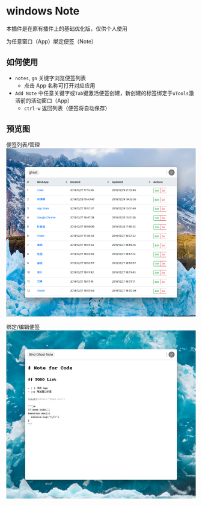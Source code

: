 # windows Note

本插件是在原有插件上的基础优化版，仅供个人使用

为任意窗口（App）绑定便签（Note）

## 如何使用

- `notes`, `gn` 关键字浏览便签列表
  - 点击 App 名称可打开对应应用
- `Add Note` 中任意关键字或`Tab`键激活便签创建，新创建的标签绑定于`uTools`激活前的活动窗口（App）
  - `ctrl-w` 返回列表（便签将自动保存）

## 预览图

便签列表/管理
![Ghost Note](https://raw.githubusercontent.com/dofy/utools-ghost-note/master/images/list.png)

绑定/编辑便签
![Ghost Note](https://raw.githubusercontent.com/dofy/utools-ghost-note/master/images/bind.png)
